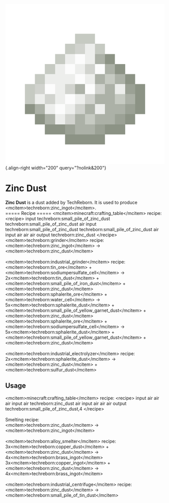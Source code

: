 ![zinc_dust.png](/media/mods/techreborn/zinc_dust.png){.align-right width="200" query="?nolink&200"}

# Zinc Dust

**Zinc Dust** is a dust added by TechReborn. It is used to produce \<mcitem\>techreborn:zinc_ingot\</mcitem\>.\
===== Recipe ===== \<mcitem\>minecraft:crafting_table\</mcitem\> recipe: \<recipe\> input techreborn:small_pile_of_zinc_dust techreborn:small_pile_of_zinc_dust air input techreborn:small_pile_of_zinc_dust techreborn:small_pile_of_zinc_dust air input air air air output techreborn:zinc_dust \</recipe\>\
\<mcitem\>techreborn:grinder\</mcitem\> recipe:\
\<mcitem\>techreborn:zinc_ingot\</mcitem\> -\> \<mcitem\>techreborn:zinc_dust\</mcitem\>\
\
\<mcitem\>techreborn:industrial_grinder\</mcitem\> recipe:\
\<mcitem\>techreborn:tin_ore\</mcitem\> + \<mcitem\>techreborn:sodiumpersulfate_cell\</mcitem\> -\> 2x\<mcitem\>techreborn:tin_dust\</mcitem\> + \<mcitem\>techreborn:small_pile_of_iron_dust\</mcitem\> + \<mcitem\>techreborn:zinc_dust\</mcitem\>\
\<mcitem\>techreborn:sphalerite_ore\</mcitem\> + \<mcitem\>techreborn:water_cell\</mcitem\> -\> 5x\<mcitem\>techreborn:sphalerite_dust\</mcitem\> + \<mcitem\>techreborn:small_pile_of_yellow_garnet_dust\</mcitem\> + \<mcitem\>techreborn:zinc_dust\</mcitem\>\
\<mcitem\>techreborn:sphalerite_ore\</mcitem\> + \<mcitem\>techreborn:sodiumpersulfate_cell\</mcitem\> -\> 5x\<mcitem\>techreborn:sphalerite_dust\</mcitem\> + \<mcitem\>techreborn:small_pile_of_yellow_garnet_dust\</mcitem\> + \<mcitem\>techreborn:zinc_dust\</mcitem\>\
\
\<mcitem\>techreborn:industrial_electrolyzer\</mcitem\> recipe:\
2x\<mcitem\>techreborn:sphalerite_dust\</mcitem\> -\> \<mcitem\>techreborn:zinc_dust\</mcitem\> + \<mcitem\>techreborn:sulfur_dust\</mcitem\>

## Usage

\<mcitem\>minecraft:crafting_table\</mcitem\> recipe: \<recipe\> input air air air input air techreborn:zinc_dust air input air air air output techreborn:small_pile_of_zinc_dust,4 \</recipe\>\
\
Smelting recipe:\
\<mcitem\>techreborn:zinc_dust\</mcitem\> -\> \<mcitem\>techreborn:zinc_ingot\</mcitem\>\
\
\<mcitem\>techreborn:alloy_smelter\</mcitem\> recipe:\
3x\<mcitem\>techreborn:copper_dust\</mcitem\> + \<mcitem\>techreborn:zinc_dust\</mcitem\> -\> 4x\<mcitem\>techreborn:brass_ingot\</mcitem\>\
3x\<mcitem\>techreborn:copper_ingot\</mcitem\> + \<mcitem\>techreborn:zinc_dust\</mcitem\> -\> 4x\<mcitem\>techreborn:brass_ingot\</mcitem\>\
\
\<mcitem\>techreborn:industrial_centrifuge\</mcitem\> recipe:\
\<mcitem\>techreborn:zinc_dust\</mcitem\> -\> \<mcitem\>techreborn:small_pile_of_tin_dust\</mcitem\>
